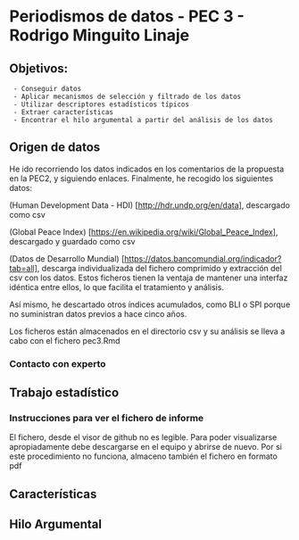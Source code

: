 # Periodismos de datos - PEC 3 - Rodrigo Minguito Linaje
## Objetivos:
     - Conseguir datos
     - Aplicar mecanismos de selección y filtrado de los datos
     - Utilizar descriptores estadísticos típicos
     - Extraer características
     - Encontrar el hilo argumental a partir del análisis de los datos

## Origen de datos
He ido recorriendo los datos indicados en los comentarios de la propuesta en la PEC2, y siguiendo enlaces. Finalmente, he recogido los siguientes datos:

(Human Development Data - HDI) [http://hdr.undp.org/en/data], descargado como csv

(Global Peace Index) [https://en.wikipedia.org/wiki/Global_Peace_Index], descargado y guardado como csv

(Datos de Desarrollo Mundial) [https://datos.bancomundial.org/indicador?tab=all], descarga individualizada del fichero comprimido y extracción del csv con los datos. Estos ficheros tienen la ventaja de mantener una interfaz idéntica entre ellos, lo que facilita el tratamiento y análisis.

Así mismo, he descartado otros índices acumulados, como BLI o SPI porque no suministran datos previos a hace cinco años.

Los ficheros están almacenados en el directorio csv y su análisis se lleva a cabo con el fichero pec3.Rmd

### Contacto con experto



## Trabajo estadístico

### Instrucciones para ver el fichero de informe
El fichero, desde el visor de github no es legible.
Para poder visualizarse apropiadamente debe descargarse en el equipo y abrirse de nuevo. 
Por si este procedimiento no funciona, almaceno también el fichero en formato pdf


## Características

## Hilo Argumental

